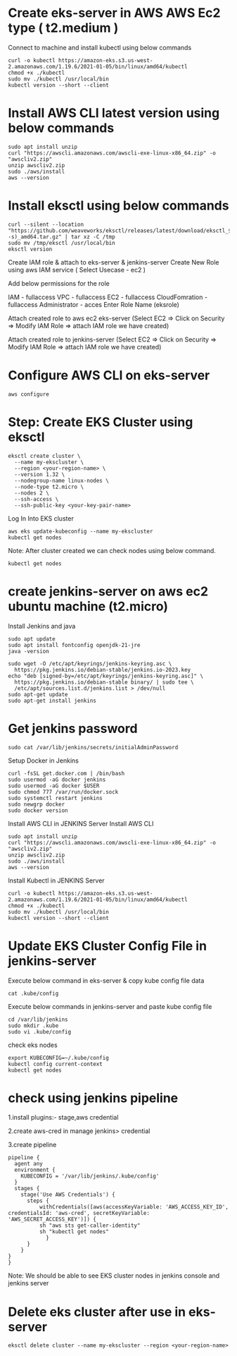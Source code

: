 # Create eks-server in AWS AWS Ec2 type ( t2.medium )
Connect to machine and install kubectl using below commands
```
curl -o kubectl https://amazon-eks.s3.us-west-2.amazonaws.com/1.19.6/2021-01-05/bin/linux/amd64/kubectl
chmod +x ./kubectl
sudo mv ./kubectl /usr/local/bin
kubectl version --short --client
```
# Install AWS CLI latest version using below commands
```
sudo apt install unzip 
curl "https://awscli.amazonaws.com/awscli-exe-linux-x86_64.zip" -o "awscliv2.zip"
unzip awscliv2.zip
sudo ./aws/install
aws --version
```

# Install eksctl using below commands
```
curl --silent --location "https://github.com/weaveworks/eksctl/releases/latest/download/eksctl_$(uname -s)_amd64.tar.gz" | tar xz -C /tmp
sudo mv /tmp/eksctl /usr/local/bin
eksctl version
```
Create IAM role & attach to eks-server & jenkins-server
Create New Role using aws IAM service ( Select Usecase - ec2 )

Add below permissions for the role

IAM - fullaccess
VPC - fullaccess
EC2 - fullaccess
CloudFomration - fullaccess
Administrator - acces
Enter Role Name (eksrole)

Attach created role to aws ec2 eks-server (Select EC2 => Click on Security => Modify IAM Role => attach IAM role we have created)

Attach created role to jenkins-server (Select EC2 => Click on Security => Modify IAM Role => attach IAM role we have created)
# Configure AWS CLI on eks-server
```
aws configure
```
# Step: Create EKS Cluster using eksctl
```
eksctl create cluster \
  --name my-ekscluster \
  --region <your-region-name> \
  --version 1.32 \
  --nodegroup-name linux-nodes \
  --node-type t2.micro \
  --nodes 2 \
  --ssh-access \
  --ssh-public-key <your-key-pair-name>
```

Log In Into EKS cluster
```
aws eks update-kubeconfig --name my-ekscluster
kubectl get nodes
```
Note: After cluster created we can check nodes using below command.
```
kubectl get nodes
```

# create jenkins-server on aws ec2 ubuntu machine (t2.micro)

Install Jenkins and java
```
sudo apt update
sudo apt install fontconfig openjdk-21-jre
java -version
```
```
sudo wget -O /etc/apt/keyrings/jenkins-keyring.asc \
  https://pkg.jenkins.io/debian-stable/jenkins.io-2023.key
echo "deb [signed-by=/etc/apt/keyrings/jenkins-keyring.asc]" \
  https://pkg.jenkins.io/debian-stable binary/ | sudo tee \
  /etc/apt/sources.list.d/jenkins.list > /dev/null
sudo apt-get update
sudo apt-get install jenkins
```
# Get jenkins password
```
sudo cat /var/lib/jenkins/secrets/initialAdminPassword
```
Setup Docker in Jenkins
```
curl -fsSL get.docker.com | /bin/bash
sudo usermod -aG docker jenkins
sudo usermod -aG docker $USER
sudo chmod 777 /var/run/docker.sock
sudo systemctl restart jenkins
sudo newgrp docker
sudo docker version
```
Install AWS CLI in JENKINS Server
Install AWS CLI
```
sudo apt install unzip 
curl "https://awscli.amazonaws.com/awscli-exe-linux-x86_64.zip" -o "awscliv2.zip"
unzip awscliv2.zip
sudo ./aws/install
aws --version
```
Install Kubectl in JENKINS Server
```
curl -o kubectl https://amazon-eks.s3.us-west-2.amazonaws.com/1.19.6/2021-01-05/bin/linux/amd64/kubectl
chmod +x ./kubectl
sudo mv ./kubectl /usr/local/bin
kubectl version --short --client
```
# Update EKS Cluster Config File in jenkins-server
Execute below command in eks-server & copy kube config file data
```
cat .kube/config
```
Execute below commands in jenkins-server and paste kube config file
```
cd /var/lib/jenkins
sudo mkdir .kube
sudo vi .kube/config
```

check eks nodes
```
export KUBECONFIG=~/.kube/config
kubectl config current-context
kubectl get nodes
```
# check using jenkins pipeline 
1.install plugins:- stage,aws credential

2.create aws-cred in manage jenkins> credential

3.create pipeline
```
pipeline {
  agent any
  environment {
    KUBECONFIG = '/var/lib/jenkins/.kube/config'
  }
  stages {
    stage('Use AWS Credentials') {
      steps {
          withCredentials([aws(accessKeyVariable: 'AWS_ACCESS_KEY_ID', credentialsId: 'aws-cred', secretKeyVariable: 'AWS_SECRET_ACCESS_KEY')]) {
          sh "aws sts get-caller-identity"
          sh "kubectl get nodes"
            }
      }
    }
}
}
```

Note: We should be able to see EKS cluster nodes in jenkins console and jenkins server 
# Delete eks cluster after use in eks-server
```
eksctl delete cluster --name my-ekscluster --region <your-region-name>
```
